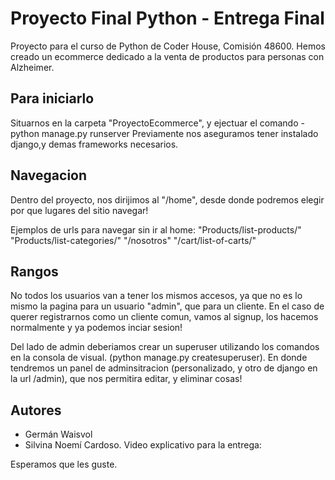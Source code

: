# Proyecto Final Python - Entrega Final

Proyecto para el curso de Python de Coder House, Comisión 48600.
Hemos creado un ecommerce dedicado a la venta de productos para personas con Alzheimer.

## Para iniciarlo

Situarnos en la carpeta "ProyectoEcommerce", y ejectuar el comando - python manage.py runserver
Previamente nos aseguramos tener instalado django,y demas frameworks necesarios.


## Navegacion

Dentro del proyecto, nos dirijimos al "/home", desde donde podremos elegir por que lugares del sitio navegar!

Ejemplos de urls para navegar sin ir al home:
"Products/list-products/"
"Products/list-categories/"
"/nosotros"
"/cart/list-of-carts/"

## Rangos
No todos los usuarios van a tener los mismos accesos, ya que no es lo mismo la pagina para un usuario "admin", que para un cliente. En el caso de querer registrarnos como un cliente comun, vamos al signup, los hacemos normalmente y ya podemos inciar sesion!

Del lado de admin deberiamos crear un superuser utilizando los comandos en la consola de visual. (python manage.py createsuperuser). En donde tendremos un panel de adminsitracion (personalizado, y otro de django en la url /admin), que nos permitira editar, y eliminar cosas!


## Autores

- Germán Waisvol
- Silvina Noemí Cardoso.
Video explicativo para la entrega: 

Esperamos que les guste.
